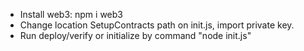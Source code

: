 + Install web3: npm i web3
+ Change location SetupContracts path on init.js, import private key.
+ Run deploy/verify or initialize by command "node init.js"
